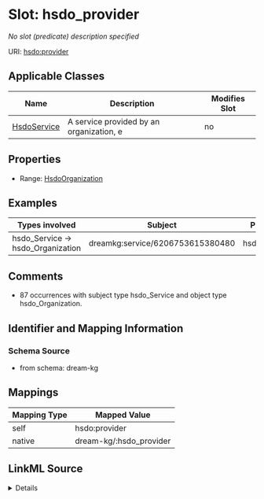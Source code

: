 

# Slot: hsdo_provider


_No slot (predicate) description specified_





URI: [hsdo:provider](hsdo:provider)



<!-- no inheritance hierarchy -->





## Applicable Classes

| Name | Description | Modifies Slot |
| --- | --- | --- |
| [HsdoService](../classes/HsdoService.md) | A service provided by an organization, e |  no  |







## Properties

* Range: [HsdoOrganization](../classes/HsdoOrganization.md)






## Examples

| Types involved | Subject | Predicate | Object |
| --- | --- | --- | --- |
| hsdo_Service → hsdo_Organization | dreamkg:service/6206753615380480 | hsdo:provider | dreamkg:service/provider/6206753615380480 |


## Comments

* 87 occurrences with subject type hsdo_Service and object type hsdo_Organization.

## Identifier and Mapping Information







### Schema Source


* from schema: dream-kg




## Mappings

| Mapping Type | Mapped Value |
| ---  | ---  |
| self | hsdo:provider |
| native | dream-kg/:hsdo_provider |




## LinkML Source

<details>
```yaml
name: hsdo_provider
description: No slot (predicate) description specified
comments:
- 87 occurrences with subject type hsdo_Service and object type hsdo_Organization.
examples:
- description: hsdo_Service → hsdo_Organization
  object:
    example_object: dreamkg:service/provider/6206753615380480
    example_predicate: hsdo:provider
    example_subject: dreamkg:service/6206753615380480
from_schema: dream-kg
rank: 1000
slot_uri: hsdo:provider
alias: hsdo_provider
domain_of:
- hsdo_Service
range: hsdo_Organization

```
</details>